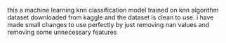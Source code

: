 this a machine learning knn classification model trained on knn algorithm dataset downloaded from kaggle and the dataset is clean to use. i have made small changes to use perfectly by just removing nan values and removing some unnecessary features  
